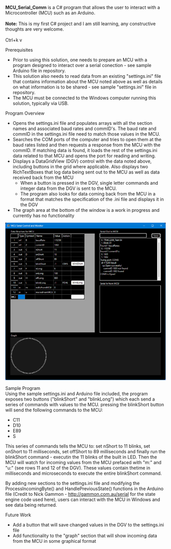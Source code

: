 **MCU_Serial_Comm** is a C# program that allows the user to interact with a Microcontroller (MCU) such as an Arduino.<br><br>
**Note:** This is my first C# project and I am still learning, any constructive thoughts are very welcome.<br><br>
Ctrl+k v

Prerequisites<br>
- Prior to using this solution, one needs to prepare an MCU with a program designed to interact over a serial conection - see sample Arduino file in repository.
- This solution also needs to read data from an existing "settings.ini" file that contains information about the MCU noted above as well as details on what information is to be shared - see sample "settings.ini" file in repository.
- The MCU must be connected to the Windows computer running this solution, typically via USB. 

Program Overview<br>
- Opens the settings.ini file and populates arrays with all the section names and associated baud rates and commID's. The baud rate and commID in the settings.ini file need to match those values in the MCU.
- Searches the COM ports of the computer and tries to open them at the baud rates listed and then requests a response from the MCU with the commID.  If matching data is found, it loads the rest of the settings.ini data related to that MCU and opens the port for reading and writing.
- Displays a DataGridView (DGV) control with the data noted above, including buttons in the grid where applicable.  Also displays two RichTextBoxes that log data being sent out to the MCU as well as data received back from the MCU
    - When a button is pressed in the DGV, single letter commands and integer data from the DGV is sent to the MCU.
    - The program also looks for data coming back from the MCU in a format that matches the specification of the .ini file and displays it in the DGV
- The graph area at the bottom of the window is a work in progress and currently has no functionality

![Alt text](Form1.png)

Sample Program<br>
Using the sample settings.ini and Arduino file included, the program exposes two buttons ("blinkShort" and "blinkLong") which each send a series of commands with values to the MCU. pressing the blinkShort button will send the following commands to the MCU:
- C11
- D10
- E89
- S

This series of commands tells the MCU to: set nShort to 11 blinks, set onShort to 11 milliseconds, set offShort to 89 milliseconds and finally run the blinkShort command - executin the 11 blinks of the built in LED.  Then the MCU will watch for incoming values from the MCU prefaced with "m:" and "u:" (see rows 11 and 12 of the DGV).  These values contain thetime in milliseconds and microseconds to execute the entire blinkShort command.

By adding new sections to the settings.ini file and modifying the ProcessIncomingByte() and HandlePreviousState() functions in the Arduino file (Credit to Nick Gammon - http://gammon.com.au/serial for the state engine code used here), users can interact with the MCU in Windows and see data being returned.

Future Work<br>

- Add a button that will save changed values in the DGV to the settings.ini file
- Add functionality to the "graph" section that will show incoming data from the MCU in some graphical format
